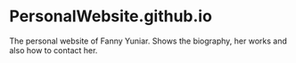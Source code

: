 # PersonalWebsite.github.io
The personal website of Fanny Yuniar. Shows the biography, her works and also how to contact her.

